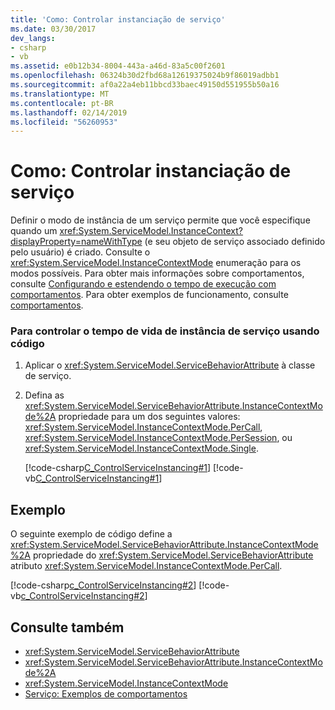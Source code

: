 ```yaml
---
title: 'Como: Controlar instanciação de serviço'
ms.date: 03/30/2017
dev_langs:
- csharp
- vb
ms.assetid: e0b12b34-8004-443a-a46d-83a5c00f2601
ms.openlocfilehash: 06324b30d2fbd68a12619375024b9f86019adbb1
ms.sourcegitcommit: af0a22a4eb11bbcd33baec49150d551955b50a16
ms.translationtype: MT
ms.contentlocale: pt-BR
ms.lasthandoff: 02/14/2019
ms.locfileid: "56260953"
---
```

# <a name="how-to-control-service-instancing"></a>Como: Controlar instanciação de serviço
Definir o modo de instância de um serviço permite que você especifique quando um <xref:System.ServiceModel.InstanceContext?displayProperty=nameWithType> (e seu objeto de serviço associado definido pelo usuário) é criado. Consulte o <xref:System.ServiceModel.InstanceContextMode> enumeração para os modos possíveis. Para obter mais informações sobre comportamentos, consulte [Configurando e estendendo o tempo de execução com comportamentos](../../../../docs/framework/wcf/extending/configuring-and-extending-the-runtime-with-behaviors.md). Para obter exemplos de funcionamento, consulte [comportamentos](../../../../docs/framework/wcf/samples/behaviors.md).  
  
### <a name="to-control-the-service-instance-lifetime-using-code"></a>Para controlar o tempo de vida de instância de serviço usando código  
  
1.  Aplicar o <xref:System.ServiceModel.ServiceBehaviorAttribute> à classe de serviço.  
  
2.  Defina as <xref:System.ServiceModel.ServiceBehaviorAttribute.InstanceContextMode%2A> propriedade para um dos seguintes valores: <xref:System.ServiceModel.InstanceContextMode.PerCall>, <xref:System.ServiceModel.InstanceContextMode.PerSession>, ou <xref:System.ServiceModel.InstanceContextMode.Single>.  
  
     [!code-csharp[C_ControlServiceInstancing#1](../../../../samples/snippets/csharp/VS_Snippets_CFX/c_controlserviceinstancing/cs/source.cs#1)]
     [!code-vb[C_ControlServiceInstancing#1](../../../../samples/snippets/visualbasic/VS_Snippets_CFX/c_controlserviceinstancing/vb/source.vb#1)]  
  
## <a name="example"></a>Exemplo  
 O seguinte exemplo de código define a <xref:System.ServiceModel.ServiceBehaviorAttribute.InstanceContextMode%2A> propriedade do <xref:System.ServiceModel.ServiceBehaviorAttribute> atributo <xref:System.ServiceModel.InstanceContextMode.PerCall>.  
  
 [!code-csharp[c_ControlServiceInstancing#2](../../../../samples/snippets/csharp/VS_Snippets_CFX/c_controlserviceinstancing/cs/source.cs#2)]
 [!code-vb[c_ControlServiceInstancing#2](../../../../samples/snippets/visualbasic/VS_Snippets_CFX/c_controlserviceinstancing/vb/source.vb#2)]  
  
## <a name="see-also"></a>Consulte também
- <xref:System.ServiceModel.ServiceBehaviorAttribute>
- <xref:System.ServiceModel.ServiceBehaviorAttribute.InstanceContextMode%2A>
- <xref:System.ServiceModel.InstanceContextMode>
- [Serviço: Exemplos de comportamentos](../samples/behaviors.md)
